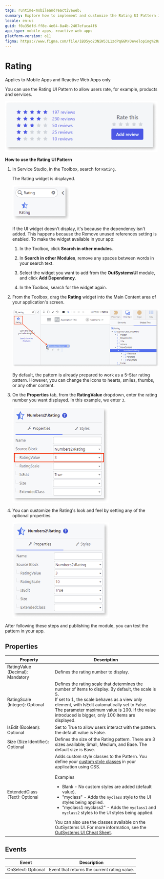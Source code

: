 ```yaml
---
tags: runtime-mobileandreactiveweb;
summary: Explore how to implement and customize the Rating UI Pattern in OutSystems 11 (O11) for enhancing user interaction in mobile and reactive web apps.
locale: en-us
guid: f0a35dfd-ff8e-4e04-8a4b-2407efaca4f6
app_type: mobile apps, reactive web apps
platform-version: o11
figma: https://www.figma.com/file/iBD5yo23NiW53L1zdPqGGM/Developing%20an%20Application?node-id=644:9
---
```


# Rating

<div class="info" markdown="1">

Applies to Mobile Apps and Reactive Web Apps only

</div>

You can use the Rating UI Pattern to allow users rate, for example, products and services.

![Screenshot showing an example of the Rating UI Pattern in use](images/rating-example-ss.png "Rating Example Screenshot")

**How to use the Rating UI Pattern**

1. In Service Studio, in the Toolbox, search for `Rating`.

    The Rating widget is displayed.

    ![Screenshot of the Rating widget in the Service Studio toolbox](images/rating-widget-ss.png "Rating Widget in Service Studio")

    If the UI widget doesn't display, it's because the dependency isn't added. This happens because the Remove unused references setting is enabled. To make the widget available in your app:

    1. In the Toolbox, click **Search in other modules**.

    1. In **Search in other Modules**, remove any spaces between words in your search text.
    
    1. Select the widget you want to add from the **OutSystemsUI** module, and click **Add Dependency**. 
    
    1. In the Toolbox, search for the widget again.

1. From the Toolbox, drag the **Rating** widget into the Main Content area of your application's screen.

    ![Screenshot illustrating how to drag the Rating widget onto the application screen](images/rating-dragwidget-ss.png "Dragging the Rating Widget")

    By default, the pattern is already prepared to work as a 5-Star rating pattern. However, you can change the icons to hearts, smiles, thumbs, or any other content.

1. On the **Properties** tab, from the **RatingValue** dropdown, enter the rating number you want displayed. In this example, we enter `3`.  
    
    ![Screenshot showing the RatingValue property being set to 3 in the properties tab](images/rating-value-ss.png "Setting the Rating Value Property")

1. You can customize the Rating's look and feel by setting any of the optional properties.

    ![Screenshot displaying the customization options for the Rating's look and feel in the properties tab](images/rating-properties-ss.png "Rating Properties Customization")

After following these steps and publishing the module, you can test the pattern in your app.

## Properties

| Property | Description |
|---|---|
|RatingValue (Decimal): Mandatory|Defines the rating number to display. |
|RatingScale (Integer): Optional|Defines the rating scale that determines the number of items to display. By default, the scale is 5.<br/>If set to 1, the scale behaves as a view only element, with IsEdit automatically set to False.<br/>The parameter maximum value is 100. If the value introduced is bigger, only 100 items are displayed. |
|IsEdit (Boolean): Optional| Set to True to allow users interact with the pattern. the default value is False.|
|Size (Size Identifier): Optional | Defines the size of the Rating pattern. There are 3 sizes available; Small, Medium, and Base. The default size is Base. |
|ExtendedClass (Text): Optional| Adds custom style classes to the Pattern. You define your [custom style classes](../../../look-feel/css.md) in your application using CSS.<br/><br/>Examples <ul><li>Blank - No custom styles are added (default value).</li><li>"myclass" - Adds the ``myclass`` style to the UI styles being applied.</li><li>"myclass1 myclass2" - Adds the ``myclass1`` and ``myclass2`` styles to the UI styles being applied.</li></ul>You can also use the classes available on the OutSystems UI. For more information, see the [OutSystems UI Cheat Sheet](https://outsystemsui.outsystems.com/OutSystemsUIWebsite/CheatSheet). |

## Events

|Event| Description  | 
|---|---|
|OnSelect: Optional  | Event that returns the current rating value. | 

